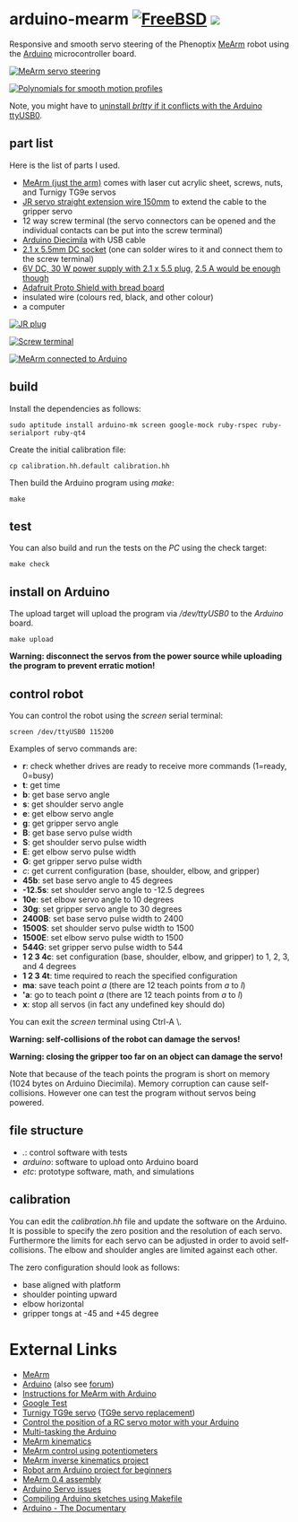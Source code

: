 # arduino-mearm [![FreeBSD](https://img.shields.io/badge/license-FreeBSD-red.png)](https://opensource.org/licenses/BSD-2-Clause) [![](https://img.shields.io/circleci/project/wedesoft/arduino-mearm/master.png)](https://circleci.com/gh/wedesoft/arduino-mearm)

Responsive and smooth servo steering of the Phenoptix [MeArm][1] robot using the [Arduino][2] microcontroller board.

[![MeArm servo steering](http://img.youtube.com/vi/bwe8nBm6TN8/0.jpg)](http://www.youtube.com/watch?v=bwe8nBm6TN8)

[![Polynomials for smooth motion profiles](etc/maxima/polynomial.png)](etc/polynomial.png)

Note, you might have to [uninstall *brltty* if it conflicts with the Arduino ttyUSB0][3].

## part list

Here is the list of parts I used.

* [MeArm (just the arm)](http://mearm.com/?variant=4765780037) comes with laser cut acrylic sheet, screws, nuts, and Turnigy TG9e servos
* [JR servo straight extension wire 150mm](http://www.amazon.co.uk/gp/product/B00P1716VO) to extend the cable to the gripper servo
* 12 way screw terminal (the servo connectors can be opened and the individual contacts can be put into the screw terminal)
* [Arduino Diecimila](https://www.arduino.cc/en/Main/ArduinoBoardDiecimila) with USB cable
* [2.1 x 5.5mm DC socket](http://www.maplin.co.uk/p/21-x-55mm-dc-socket-plastic-ft96e) (one can solder wires to it and connect them to the screw terminal)
* [6V DC, 30 W power supply with 2.1 x 5.5 plug](http://uk.rs-online.com/web/p/plug-in-power-supply/7424762/), [2.5 A would be enough though](http://mearm.com/collections/mearm/products/mearm-mains-power-supply-6v-2-5a)
* [Adafruit Proto Shield with bread board](https://www.adafruit.com/products/51)
* insulated wire (colours red, black, and other colour)
* a computer

[![JR plug](etc/jrplug.jpg)](etc/jrplug.jpg)

[![Screw terminal](etc/screwterminal.jpg)](etc/screwterminal.jpg)

[![MeArm connected to Arduino](etc/overview.jpg)](etc/overview.jpg)

## build

Install the dependencies as follows:

```
sudo aptitude install arduino-mk screen google-mock ruby-rspec ruby-serialport ruby-qt4
```

Create the initial calibration file:

```
cp calibration.hh.default calibration.hh
```

Then build the Arduino program using *make*:

```
make
```

## test

You can also build and run the tests on the *PC* using the check target:

```
make check
```

## install on Arduino

The upload target will upload the program via */dev/ttyUSB0* to the *Arduino* board.

```
make upload
```

**Warning: disconnect the servos from the power source while uploading the program to prevent erratic motion!**

## control robot

You can control the robot using the *screen* serial terminal:

```
screen /dev/ttyUSB0 115200
```

Examples of servo commands are:

* **r**: check whether drives are ready to receive more commands (1=ready, 0=busy)
* **t**: get time
* **b**: get base servo angle
* **s**: get shoulder servo angle
* **e**: get elbow servo angle
* **g**: get gripper servo angle
* **B**: get base servo pulse width
* **S**: get shoulder servo pulse width
* **E**: get elbow servo pulse width
* **G**: get gripper servo pulse width
* *c*: get current configuration (base, shoulder, elbow, and gripper)
* **45b**: set base servo angle to 45 degrees
* **-12.5s**: set shoulder servo angle to -12.5 degrees
* **10e**: set elbow servo angle to 10 degrees
* **30g**: set gripper servo angle to 30 degrees
* **2400B**: set base servo pulse width to 2400
* **1500S**: set shoulder servo pulse width to 1500
* **1500E**: set elbow servo pulse width to 1500
* **544G**: set gripper servo pulse width to 544
* **1 2 3 4c**: set configuration (base, shoulder, elbow, and gripper) to 1, 2, 3, and 4 degrees
* **1 2 3 4t**: time required to reach the specified configuration
* **ma**: save teach point *a* (there are 12 teach points from *a* to *l*)
* **'a**: go to teach point *a* (there are 12 teach points from *a* to *l*)
* **x**: stop all servos (in fact any undefined key should do)

You can exit the *screen* terminal using Ctrl-A \\.

**Warning: self-collisions of the robot can damage the servos!**

**Warning: closing the gripper too far on an object can damage the servo!**

Note that because of the teach points the program is short on memory (1024 bytes on Arduino Diecimila).
Memory corruption can cause self-collisions. However one can test the program without servos being powered.

## file structure

* *.*: control software with tests
* *arduino*: software to upload onto Arduino board
* *etc*: prototype software, math, and simulations

## calibration

You can edit the *calibration.hh* file and update the software on the Arduino.
It is possible to specify the zero position and the resolution of each servo.
Furthermore the limits for each servo can be adjusted in order to avoid self-collisions.
The elbow and shoulder angles are limited against each other.

The zero configuration should look as follows:
* base aligned with platform
* shoulder pointing upward
* elbow horizontal
* gripper tongs at -45 and +45 degree

# External Links

* [MeArm][1]
* [Arduino][2] (also see [forum][17])
* [Instructions for MeArm with Arduino][13]
* [Google Test][4]
* [Turnigy TG9e servo][5] ([TG9e servo replacement](http://www.amazon.co.uk/gp/product/B00V3F6LYU))
* [Control the position of a RC servo motor with your Arduino][6]
* [Multi-tasking the Arduino][7]
* [MeArm kinematics][8]
* [MeArm control using potentiometers][10]
* [MeArm inverse kinematics project][9]
* [Robot arm Arduino project for beginners][11]
* [MeArm 0.4 assembly][12]
* [Arduino Servo issues][13]
* [Compiling Arduino sketches using Makefile][16]
* [Arduino - The Documentary][18]

[1]: http://mearm.com/
[2]: https://www.arduino.cc/
[3]: http://www.ladyada.net/learn/arduino/lesson0-lin.html
[4]: https://code.google.com/p/googlemock/wiki/ForDummies
[5]: http://www.servodatabase.com/servo/turnigy/tg9e
[6]: https://www.arduino.cc/en/Tutorial/Knob
[7]: https://learn.adafruit.com/multi-tasking-the-arduino-part-1?view=all
[8]: http://bitofahack.com/post/1433701488
[9]: https://github.com/yorkhackspace/meArm
[10]: https://github.com/phenoptix/MeArm
[11]: http://lifehacker.com/build-a-kickass-robot-arm-the-perfect-arduino-project-1700643747
[12]: http://www.mathias-wilhelm.de/arduino/projects/phenoptix-mearm/
[13]: http://mearm.com/pages/instructions
[14]: http://www.double-oops.org/mini-blog/debuggingarduinoservoissues
[15]: http://forum.arduino.cc/index.php?topic=365050.0
[16]: http://hardwarefun.com/tutorials/compiling-arduino-sketches-using-makefile
[17]: http://forum.arduino.cc/
[18]: https://vimeo.com/18539129
